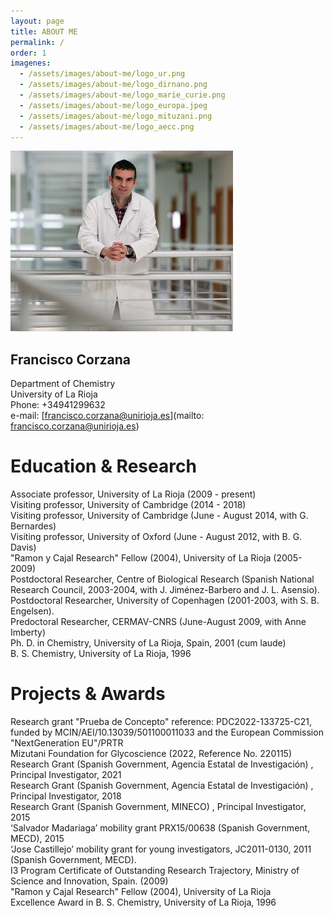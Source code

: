 ```yaml
---
layout: page
title: ABOUT ME
permalink: /
order: 1 
imagenes:
  - /assets/images/about-me/logo_ur.png
  - /assets/images/about-me/logo_dirnano.png
  - /assets/images/about-me/logo_marie_curie.png
  - /assets/images/about-me/logo_europa.jpeg
  - /assets/images/about-me/logo_mituzani.png
  - /assets/images/about-me/logo_aecc.png
---
```

![Francisco Corzana](/assets/images/about-me/foto.jpeg)

## Francisco Corzana
Department of Chemistry\
University of La Rioja\
Phone: +34941299632\
e-mail: [francisco.corzana@unirioja.es](mailto: francisco.corzana@unirioja.es)

# Education & Research
Associate professor, University of La Rioja (2009 - present)\
Visiting professor, University of Cambridge (2014 - 2018)\
​Visiting professor, University of Cambridge (June - August 2014, with G. Bernardes)\
Visiting professor, University of Oxford (June - August 2012, with B. G. Davis)\
"Ramon y Cajal Research" Fellow (2004), University of La Rioja (2005-2009)\
Postdoctoral Researcher, Centre of Biological Research (Spanish National Research Council, 2003-2004, with J. Jiménez-Barbero and J. L. Asensio).\
Postdoctoral Researcher, University of Copenhagen (2001-2003, with S. B. Engelsen).\
Predoctoral Researcher, CERMAV-CNRS (June-August 2009, with Anne Imberty)\
Ph. D. in Chemistry, University of La Rioja, Spain, 2001 (cum laude)\
B. S. Chemistry, University of La Rioja, 1996

# Projects & Awards
Research grant "Prueba de Concepto" reference: PDC2022-133725-C21, funded by MCIN/AEI/10.13039/501100011033 and the European Commission "NextGeneration EU"/PRTR\
Mizutani Foundation for Glycoscience (2022, Reference No. 220115)\
​Research Grant (Spanish Government,  Agencia Estatal de Investigación) , Principal Investigator, 2021\
Research Grant (Spanish Government,  Agencia Estatal de Investigación) , Principal Investigator, 2018\
Research Grant (Spanish Government, MINECO) , Principal Investigator, 2015\
‘Salvador Madariaga’ mobility grant PRX15/00638  (Spanish Government, MECD), 2015\
‘Jose Castillejo’ mobility grant for young investigators,  JC2011-0130, 2011 (Spanish Government, MECD).\
I3 Program Certificate of Outstanding Research Trajectory, Ministry of Science and Innovation, Spain. (2009)\
​"Ramon y Cajal Research" Fellow (2004), University of La Rioja\
Excellence Award in B. S. Chemistry, University of La Rioja, 1996
